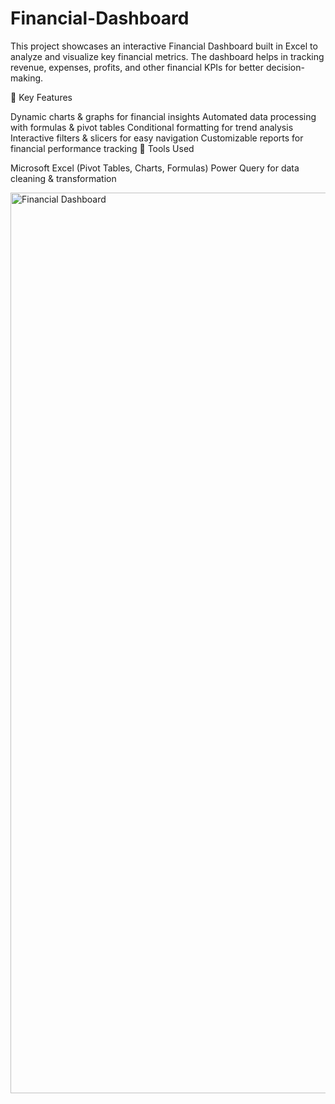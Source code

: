 # Financial-Dashboard

This project showcases an interactive Financial Dashboard built in Excel to analyze and visualize key financial metrics. The dashboard helps in tracking revenue, expenses, profits, and other financial KPIs for better decision-making.

🔹 Key Features

Dynamic charts & graphs for financial insights
Automated data processing with formulas & pivot tables
Conditional formatting for trend analysis
Interactive filters & slicers for easy navigation
Customizable reports for financial performance tracking
🔧 Tools Used

Microsoft Excel (Pivot Tables, Charts, Formulas)
Power Query for data cleaning & transformation

<img width="1441" alt="Financial Dashboard" src="https://github.com/user-attachments/assets/2780a0ed-0286-418f-84e3-8ea3cfff6818" />
